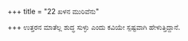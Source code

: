 +++
title = "22 ಖಳನ ಮುರಿವೆನು"

+++
ಉತ್ತರನ ಮಾತೆಲ್ಲ ಶುದ್ಧ ಸುಳ್ಳು ಎಂದು ಕವಿಯೇ ಸ್ಪಷ್ಟವಾಗಿ ಹೇಳುತ್ತಿದ್ದಾನೆ.